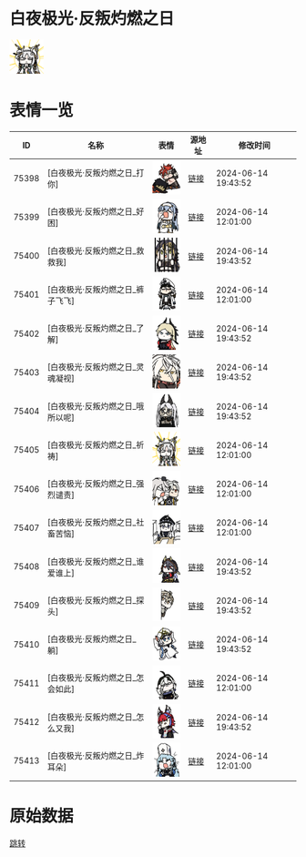 # 白夜极光·反叛灼燃之日

<img src="./cover.png" height="60" alt="cover" />

# 表情一览

|ID|名称|表情|源地址|修改时间|
|----|----|----|----|----|
|75398|[白夜极光·反叛灼燃之日_打你]|<img src="./pic/075398_%5B白夜极光·反叛灼燃之日_打你%5D.png" height="60" alt="打你"/>|[链接](https://i0.hdslb.com/bfs/emote/f18096c119a238058394f55309b2d13ce57c4345.png)|2024-06-14 19:43:52|
|75399|[白夜极光·反叛灼燃之日_好困]|<img src="./pic/075399_%5B白夜极光·反叛灼燃之日_好困%5D.png" height="60" alt="好困"/>|[链接](https://i0.hdslb.com/bfs/emote/b4be6fbe104a04cf5a21cf1a75c156476b90c900.png)|2024-06-14 12:01:00|
|75400|[白夜极光·反叛灼燃之日_救救我]|<img src="./pic/075400_%5B白夜极光·反叛灼燃之日_救救我%5D.png" height="60" alt="救救我"/>|[链接](https://i0.hdslb.com/bfs/emote/481f5d21fb344ff80b7eca3df602cd9bc308082d.png)|2024-06-14 19:43:52|
|75401|[白夜极光·反叛灼燃之日_裤子飞飞]|<img src="./pic/075401_%5B白夜极光·反叛灼燃之日_裤子飞飞%5D.png" height="60" alt="裤子飞飞"/>|[链接](https://i0.hdslb.com/bfs/emote/62301c22bd4dde5fa970bb7ed1ac9bbe5f0cf196.png)|2024-06-14 12:01:00|
|75402|[白夜极光·反叛灼燃之日_了解]|<img src="./pic/075402_%5B白夜极光·反叛灼燃之日_了解%5D.png" height="60" alt="了解"/>|[链接](https://i0.hdslb.com/bfs/emote/21085c19a8746b94ce1cca054691d5b7f6de3e57.png)|2024-06-14 19:43:52|
|75403|[白夜极光·反叛灼燃之日_灵魂凝视]|<img src="./pic/075403_%5B白夜极光·反叛灼燃之日_灵魂凝视%5D.png" height="60" alt="灵魂凝视"/>|[链接](https://i0.hdslb.com/bfs/emote/4894777c6395dcd83d769b09c8e2479b821498d7.png)|2024-06-14 19:43:52|
|75404|[白夜极光·反叛灼燃之日_哦所以呢]|<img src="./pic/075404_%5B白夜极光·反叛灼燃之日_哦所以呢%5D.png" height="60" alt="哦所以呢"/>|[链接](https://i0.hdslb.com/bfs/emote/8563f4bb7d3d4d8490b054bf16c145590e9d2e7d.png)|2024-06-14 19:43:52|
|75405|[白夜极光·反叛灼燃之日_祈祷]|<img src="./pic/075405_%5B白夜极光·反叛灼燃之日_祈祷%5D.png" height="60" alt="祈祷"/>|[链接](https://i0.hdslb.com/bfs/emote/7e0ace05ba65ff4b6cad96c78d1145bf68580e03.png)|2024-06-14 12:01:00|
|75406|[白夜极光·反叛灼燃之日_强烈谴责]|<img src="./pic/075406_%5B白夜极光·反叛灼燃之日_强烈谴责%5D.png" height="60" alt="强烈谴责"/>|[链接](https://i0.hdslb.com/bfs/emote/ada780fd0c72593256d77e06fea3d910d2acefa3.png)|2024-06-14 12:01:00|
|75407|[白夜极光·反叛灼燃之日_社畜苦恼]|<img src="./pic/075407_%5B白夜极光·反叛灼燃之日_社畜苦恼%5D.png" height="60" alt="社畜苦恼"/>|[链接](https://i0.hdslb.com/bfs/emote/5b39dc2bb839b635e1453c484ef29d928964d645.png)|2024-06-14 12:01:00|
|75408|[白夜极光·反叛灼燃之日_谁爱谁上]|<img src="./pic/075408_%5B白夜极光·反叛灼燃之日_谁爱谁上%5D.png" height="60" alt="谁爱谁上"/>|[链接](https://i0.hdslb.com/bfs/emote/f018aeefca3f0fa9f6f8a36380101b24f0ad0d9b.png)|2024-06-14 19:43:52|
|75409|[白夜极光·反叛灼燃之日_探头]|<img src="./pic/075409_%5B白夜极光·反叛灼燃之日_探头%5D.png" height="60" alt="探头"/>|[链接](https://i0.hdslb.com/bfs/emote/388969e303e4b9e3a9ee3088c21d73a9f8d214f8.png)|2024-06-14 19:43:52|
|75410|[白夜极光·反叛灼燃之日_躺]|<img src="./pic/075410_%5B白夜极光·反叛灼燃之日_躺%5D.png" height="60" alt="躺"/>|[链接](https://i0.hdslb.com/bfs/emote/fe0292b98ae3a3d7387d18dca6ce4861e6598d56.png)|2024-06-14 19:43:52|
|75411|[白夜极光·反叛灼燃之日_怎会如此]|<img src="./pic/075411_%5B白夜极光·反叛灼燃之日_怎会如此%5D.png" height="60" alt="怎会如此"/>|[链接](https://i0.hdslb.com/bfs/emote/d5f3e23ebee1143c837e67e56ca5917a14951558.png)|2024-06-14 12:01:00|
|75412|[白夜极光·反叛灼燃之日_怎么又我]|<img src="./pic/075412_%5B白夜极光·反叛灼燃之日_怎么又我%5D.png" height="60" alt="怎么又我"/>|[链接](https://i0.hdslb.com/bfs/emote/953d8238a1b445f15ac1c438ac7f7d06aa931579.png)|2024-06-14 19:43:52|
|75413|[白夜极光·反叛灼燃之日_炸耳朵]|<img src="./pic/075413_%5B白夜极光·反叛灼燃之日_炸耳朵%5D.png" height="60" alt="炸耳朵"/>|[链接](https://i0.hdslb.com/bfs/emote/ade19708b96bb05f8bbb39a5909c1fa4e34f576a.png)|2024-06-14 12:01:00|

# 原始数据

[跳转](./raw.json)

